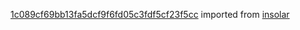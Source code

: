 [1c089cf69bb13fa5dcf9f6fd05c3fdf5cf23f5cc](https://github.com/insolar/insolar/commit/1c089cf69bb13fa5dcf9f6fd05c3fdf5cf23f5cc) imported from [insolar](https://github.com/insolar/insolar)
